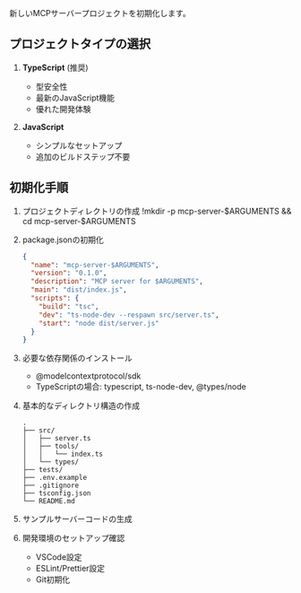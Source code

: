 新しいMCPサーバープロジェクトを初期化します。

## プロジェクトタイプの選択

1. **TypeScript** (推奨)
   - 型安全性
   - 最新のJavaScript機能
   - 優れた開発体験

2. **JavaScript**
   - シンプルなセットアップ
   - 追加のビルドステップ不要

## 初期化手順

1. プロジェクトディレクトリの作成
!mkdir -p mcp-server-$ARGUMENTS && cd mcp-server-$ARGUMENTS

2. package.jsonの初期化
   ```json
   {
     "name": "mcp-server-$ARGUMENTS",
     "version": "0.1.0",
     "description": "MCP server for $ARGUMENTS",
     "main": "dist/index.js",
     "scripts": {
       "build": "tsc",
       "dev": "ts-node-dev --respawn src/server.ts",
       "start": "node dist/server.js"
     }
   }
   ```

3. 必要な依存関係のインストール
   - @modelcontextprotocol/sdk
   - TypeScriptの場合: typescript, ts-node-dev, @types/node

4. 基本的なディレクトリ構造の作成
   ```
   .
   ├── src/
   │   ├── server.ts
   │   ├── tools/
   │   │   └── index.ts
   │   └── types/
   ├── tests/
   ├── .env.example
   ├── .gitignore
   ├── tsconfig.json
   └── README.md
   ```

5. サンプルサーバーコードの生成

6. 開発環境のセットアップ確認
   - VSCode設定
   - ESLint/Prettier設定
   - Git初期化